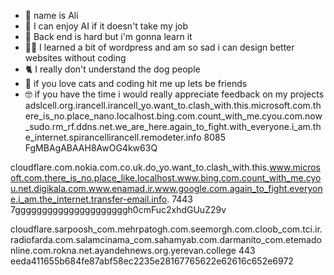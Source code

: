 - 👋 name is Ali
- 🗿 I can enjoy AI if it doesn't take my job
- 🫠 Back end is hard but i'm gonna learn it
- 😵‍💫 I learned a bit of wordpress and am so sad i can design better websites without coding
- 🐈 I really don't understand the dog people
- 🥰 if you love cats and coding hit me up lets be friends
- 🤓 if you have the time i would really appreciate feedback on my projects
adslcell.org.irancell.irancell_yo.want_to.clash_with.this.microsoft.com.there_is_no.place_nano.localhost.bing.com.count_with_me.cyou.com.now_sudo.rm_rf.ddns.net.we_are_here.again_to_fight.with_everyone.i_am.the_internet.spirancellirancell.remodeter.info
8085
FgMBAgABAAH8AwOG4kw63Q

cloudflare.com.nokia.com.co.uk.do_yo.want_to.clash_with.this.www.microsoft.com.there_is_no.place_like.localhost.www.bing.com.count_with_me.cyou.net.digikala.com.www.enamad.ir.www.google.com.again_to_fight.everyone.i_am.the_internet.transfer-email.info.
7443
7gggggggggggggggggggggh0cmFuc2xhdGUuZ29v

cloudflare.sarpoosh_com.mehrpatogh.com.seemorgh.com.cloob_com.tci.ir.radiofarda.com.salamcinama_com.sahamyab.com.darmanito_com.etemadonline.com.rokna.net.ayandehnews.org.yerevan.college
443
eeda411655b684fe87abf58ec2235e28167765622e62616c652e6972
